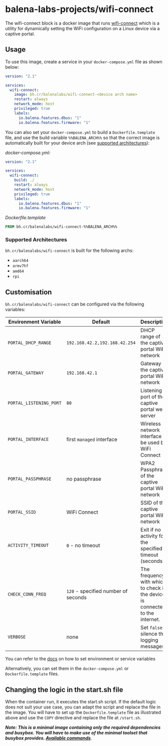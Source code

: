 # balena-labs-projects/wifi-connect

The wifi-connect block is a docker image that runs [wifi-connect](https://github.com/balena-io/wifi-connect) which is a utility for dynamically setting the WiFi configuration on a Linux device via a captive portal.

## Usage

To use this image, create a service in your `docker-compose.yml` file as shown below:

```yml
version: "2.1"

services:
  wifi-connect:
    image: bh.cr/balenalabs/wifi-connect-<device arch name>
    restart: always
    network_mode: host
    privileged: true
    labels:
      io.balena.features.dbus: "1"
      io.balena.features.firmware: "1"
```

You can also set your `docker-compose.yml` to build a `Dockerfile.template` file, and use the build variable `%%BALENA_ARCH%%` so that the correct image is automatically built for your device arch (see [supported architectures](#Supported-architectures)):

_docker-compose.yml:_

```yaml
version: "2.1"

services:
  wifi-connect:
    build: ./
    restart: always
    network_mode: host
    privileged: true
    labels:
      io.balena.features.dbus: "1"
      io.balena.features.firmware: "1"
```

_Dockerfile.template_

```dockerfile
FROM bh.cr/balenalabs/wifi-connect-%%BALENA_ARCH%%
```

### Supported Architectures

`bh.cr/balenalabs/wifi-connect` is built for the following archs:

- `aarch64`
- `armv7hf`
- `amd64`
- `rpi`

## Customisation

`bh.cr/balenalabs/wifi-connect` can be configured via the following variables:

| Environment Variable    | Default                             | Description                                                                   |
| ----------------------- | ----------------------------------- | ----------------------------------------------------------------------------- |
| `PORTAL_DHCP_RANGE`     | `192.168.42.2,192.168.42.254`       | DHCP range of the captive portal WiFi network                                 |
| `PORTAL_GATEWAY`        | `192.168.42.1`                      | Gateway of the captive portal WiFi network                                    |
| `PORTAL_LISTENING_PORT` | `80`                                | Listening port of the captive portal web server                               |
| `PORTAL_INTERFACE`      | first `managed` interface           | Wireless network interface to be used by WiFi Connect                         |
| `PORTAL_PASSPHRASE`     | no passphrase                       | WPA2 Passphrase of the captive portal WiFi network                            |
| `PORTAL_SSID`           | WiFi Connect                        | SSID of the captive portal WiFi network                                       |
| `ACTIVITY_TIMEOUT`      | `0` - no timeout                    | Exit if no activity for the specified timeout (seconds)                       |
| `CHECK_CONN_FREQ`       | `120` - specified number of seconds | The frequency with which to check if the device is connected to the internet. |
| `VERBOSE`               | none                                | Set `false` to silence the logging messages                                   |

You can refer to the [docs](https://www.balena.io/docs/learn/manage/serv-vars/#environment-and-service-variables) on how to set environment or service variables

Alternatively, you can set them in the `docker-compose.yml` or `Dockerfile.template` files.

## Changing the logic in the start.sh file

When the container run, it executes the start.sh script. If the default logic does not suit your use case, you can adapt the script and replace the file in the image. You will have to set up the `Dockerfile.template` file as illustrated above and use the `COPY` directive and replace the file at `/start.sh`.

_**Note: This is a minimal image containing only the required dependencies and busybox. You will have to make use of the minimal toolset that busybox provides. [Available commands](https://manpages.debian.org/stretch/busybox/busybox.1.en.html#COMMANDS)**_.
